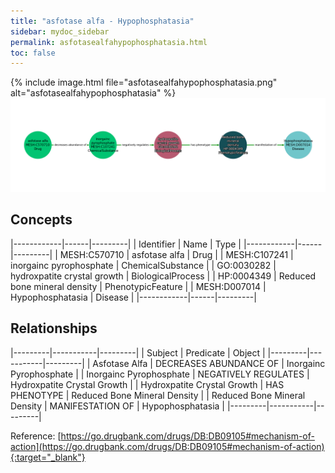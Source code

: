 ```yaml
---
title: "asfotase alfa - Hypophosphatasia"
sidebar: mydoc_sidebar
permalink: asfotasealfahypophosphatasia.html
toc: false 
---
```


{% include image.html file="asfotasealfahypophosphatasia.png" alt="asfotasealfahypophosphatasia" %}![Path Visualization](/images/asfotasealfahypophosphatasia.png)

## Concepts

|------------|------|---------|
| Identifier | Name | Type    |
|------------|------|---------|
| MESH:C570710 | asfotase alfa | Drug |
| MESH:C107241 | inorgainc pyrophosphate | ChemicalSubstance |
| GO:0030282 | hydroxpatite crystal growth | BiologicalProcess |
| HP:0004349 | Reduced bone mineral density | PhenotypicFeature |
| MESH:D007014 | Hypophosphatasia | Disease |
|------------|------|---------|

## Relationships

|---------|-----------|---------|
| Subject | Predicate | Object  |
|---------|-----------|---------|
| Asfotase Alfa | DECREASES ABUNDANCE OF | Inorgainc Pyrophosphate |
| Inorgainc Pyrophosphate | NEGATIVELY REGULATES | Hydroxpatite Crystal Growth |
| Hydroxpatite Crystal Growth | HAS PHENOTYPE | Reduced Bone Mineral Density |
| Reduced Bone Mineral Density | MANIFESTATION OF | Hypophosphatasia |
|---------|-----------|---------|

Reference: [https://go.drugbank.com/drugs/DB:DB09105#mechanism-of-action](https://go.drugbank.com/drugs/DB:DB09105#mechanism-of-action){:target="_blank"}